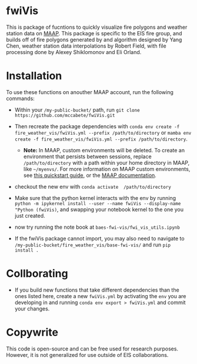 # fwiVis

This is package of fucntions to quickly visualize fire polygons and weather station data on [MAAP](https://ade.ops.maap-project.org/). This package is specific to the EIS fire group, and builds off of fire polygons generated by and algorithm designed by Yang Chen, weather station data interpolations by Robert Field, with file processing done by Alexey Shiklomonov and Eli Orland.  


# Installation

To use these functions on anouther MAAP account, run the following commands: 

- Within your `/my-public-bucket/` path, run `git clone https://github.com/mccabete/fwiVis.git`
- Then recreate the package dependencies with `conda env create -f fire_weather_vis/fwiVis.yml --prefix /path/to/directory` or `mamba env create -f fire_weather_vis/fwiVis.yml --prefix /path/to/directory`.
  -  __Note:__ In MAAP, custom environments will be deleted. To create an environment that persists between sessions, replace `/path/to/directory` with a path within your home directory in MAAP, like `~/myenvs/`. For more information on MAAP custom environments, see [this quickstart guide](https://docs.google.com/document/d/1YSE0PcZV7N7VwCEMcay0HYxsqauqsa9Zl-DiBq-d2mA/edit?usp=sharing), or the [MAAP documentation](https://docs.maap-project.org/en/latest/index.html). 
- checkout the new env with `conda activate  /path/to/directory`
- Make sure that the python kernel interacts with the env by running  `python -m ipykernel install --user --name fwiVis --display-name "Python (fwiVis)`, and swapping your notebook kernel to the one you just created. 

- now try running the note book at `baes-fwi-vis/fwi_vis_utils.ipynb`
- If the fwiVis package cannot import, you may also need to navigate to `/my-public-bucket/fire_weather_vis/base-fwi-vis/` and run `pip install .`

# Collborating

- If you build new functions that take different dependencies than the ones listed here, create a new `fwiVis.yml` by activating the `env` you are developing in and running `conda env export > fwiVis.yml` and commit your changes.


# Copywrite
This code is open-source and can be free used for research purposes. However, it is not generalized for use outside of EIS collaborations.

